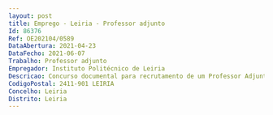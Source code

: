 ```yaml
--- 
layout: post
title: Emprego - Leiria - Professor adjunto
Id: 86376
Ref: OE202104/0589
DataAbertura: 2021-04-23
DataFecho: 2021-06-07
Trabalho: Professor adjunto
Empregador: Instituto Politécnico de Leiria
Descricao: Concurso documental para recrutamento de um Professor Adjunto, na modalidade de contrato de trabalho em funções públicas por tempo indeterminado, para a área disciplinar de Jogos Digitais   Modelação 3D da Escola Superior de Tecnologia e Gestão
CodigoPostal: 2411-901 LEIRIA
Concelho: Leiria
Distrito: Leiria
--- 
```

